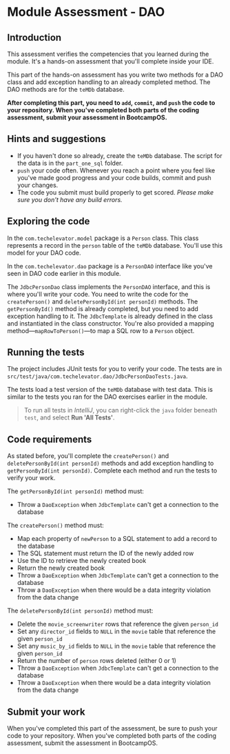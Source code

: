 # Module Assessment - DAO

## Introduction

This assessment verifies the competencies that you learned during the module. It's a hands-on assessment that you'll complete inside your IDE.

This part of the hands-on assessment has you write two methods for a DAO class and add exception handling to an already completed method. The DAO methods are for the `teMDb` database.

**After completing this part, you need to `add`, `commit`, and `push` the code to your repository. When you've completed both parts of the coding assessment, submit your assessment in BootcampOS.**

## Hints and suggestions

* If you haven't done so already, create the `teMDb` database. The script for the data is in the `part_one_sql` folder.
* `push` your code often. Whenever you reach a point where you feel like you've made good progress and your code builds, commit and push your changes.
* The code you submit must build properly to get scored. _Please make sure you don't have any build errors._

## Exploring the code

In the `com.techelevator.model` package is a `Person` class. This class represents a record in the `person` table of the `teMDb` database. You'll use this model for your DAO code.

In the `com.techelevator.dao` package is a `PersonDAO` interface like you've seen in DAO code earlier in this module.

The `JdbcPersonDao` class implements the `PersonDAO` interface, and this is where you'll write your code. You need to write the code for the `createPerson()` and `deletePersonById(int personId)` methods. The `getPersonById()` method is already completed, but you need to add exception handling to it. The `JdbcTemplate` is already defined in the class and instantiated in the class constructor. You're also provided a mapping method—`mapRowToPerson()`—to map a SQL row to a `Person` object.

## Running the tests

The project includes JUnit tests for you to verify your code. The tests are in `src/test/java/com.techelevator.dao/JdbcPersonDaoTests.java`.

The tests load a test version of the `teMDb` database with test data. This is similar to the tests you ran for the DAO exercises earlier in the module.

> To run all tests in _IntelliJ_, you can right-click the `java` folder beneath `test`, and select **Run 'All Tests'**.

## Code requirements

As stated before, you'll complete the `createPerson()` and `deletePersonById(int personId)` methods and add exception handling to `getPersonById(int personId)`. Complete each method and run the tests to verify your work.

The `getPersonById(int personId)` method must:
* Throw a `DaoException` when `JdbcTemplate` can't get a connection to the database

The `createPerson()` method must:
* Map each property of `newPerson` to a SQL statement to add a record to the database
* The SQL statement must return the ID of the newly added row
* Use the ID to retrieve the newly created book
* Return the newly created book
* Throw a `DaoException` when `JdbcTemplate` can't get a connection to the database
* Throw a `DaoException` when there would be a data integrity violation from the data change

The `deletePersonById(int personId)` method must:
* Delete the `movie_screenwriter` rows that reference the given `person_id`
* Set any `director_id` fields to `NULL` in the `movie` table that reference the given `person_id` 
* Set any `music_by_id` fields to `NULL` in the `movie` table that reference the given `person_id` 
* Return the number of `person` rows deleted (either 0 or 1)
* Throw a `DaoException` when `JdbcTemplate` can't get a connection to the database
* Throw a `DaoException` when there would be a data integrity violation from the data change

## Submit your work

When you've completed this part of the assessment, be sure to push your code to your repository. When you've completed both parts of the coding assessment, submit the assessment in BootcampOS.

